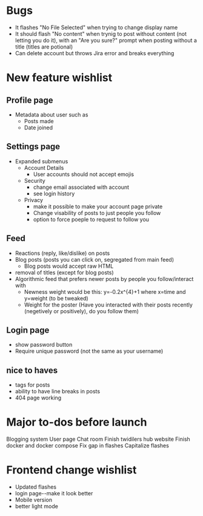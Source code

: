 # Bugs
* It flashes "No File Selected" when trying to change display name
* It should flash "No content" when trynig to post without content (not letting you do it), with an "Are you sure?" prompt when posting without a title (titles are potional)
* Can delete account but throws Jira error and breaks everything

# New feature wishlist
## Profile page
* Metadata about user such as
    * Posts made
    * Date joined

## Settings page
* Expanded submenus
    * Account Details
        * User accounts should not accept emojis
    * Security
        * change email associated with account
        * see login history
    * Privacy
        * make it possible to make your account page private
        * Change visability of posts to just people you follow
        * option to force poeple to request to follow you

## Feed
* Reactions (reply, like/dislike) on posts
* Blog posts (posts you can click on, segregated from main feed)
    * Blog posts would accept raw HTML
* removal of titles (except for blog posts)
* Algorithmic feed that prefers newer posts by people you follow/interact with
    * Newness weight would be this: y=-0.2x^{4}+1 where x=time and y=weight (to be tweaked)
    * Weight for the poster (Have you interacted with their posts recently (negetively or positively), do you follow them)

## Login page
* show password button
* Require unique password (not the same as your username)

## nice to haves
* tags for posts
* ability to have line breaks in posts
* 404 page working

# Major to-dos before launch
Blogging system
User page
Chat room
Finish twidilers hub website
Finish docker and docker compose
Fix gap in flashes
Capitalize flashes


# Frontend change wishlist
* Updated flashes
* login page--make it look better
* Mobile version
* better light mode